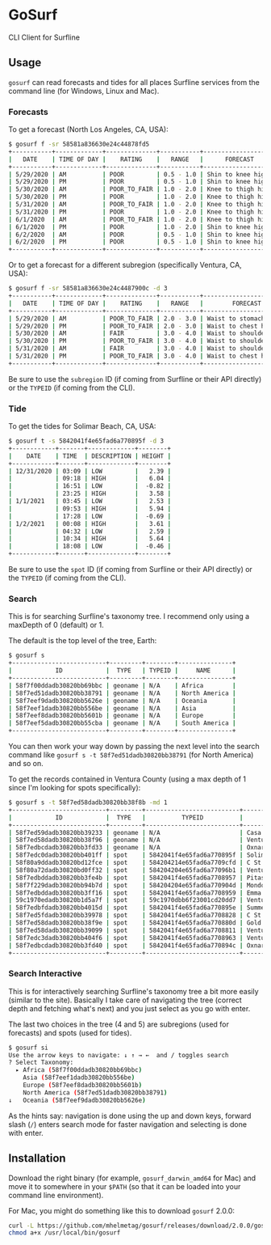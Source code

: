 # GoSurf

CLI Client for Surfline

## Usage

`gosurf` can read forecasts and tides for all places Surfline services from the command line (for Windows, Linux and Mac).

### Forecasts

To get a forecast (North Los Angeles, CA, USA):

```sh
$ gosurf f -sr 58581a836630e24c44878fd5
+-----------+-------------+--------------+-----------+--------------------+
|   DATE    | TIME OF DAY |    RATING    |   RANGE   |      FORECAST      |
+-----------+-------------+--------------+-----------+--------------------+
| 5/29/2020 | AM          | POOR         | 0.5 - 1.0 | Shin to knee high  |
| 5/29/2020 | PM          | POOR         | 0.5 - 1.0 | Shin to knee high  |
| 5/30/2020 | AM          | POOR_TO_FAIR | 1.0 - 2.0 | Knee to thigh high |
| 5/30/2020 | PM          | POOR         | 1.0 - 2.0 | Knee to thigh high |
| 5/31/2020 | AM          | POOR_TO_FAIR | 1.0 - 2.0 | Knee to thigh high |
| 5/31/2020 | PM          | POOR         | 1.0 - 2.0 | Knee to thigh high |
| 6/1/2020  | AM          | POOR_TO_FAIR | 1.0 - 2.0 | Knee to thigh high |
| 6/1/2020  | PM          | POOR         | 1.0 - 2.0 | Shin to knee high  |
| 6/2/2020  | AM          | POOR         | 0.5 - 1.0 | Shin to knee high  |
| 6/2/2020  | PM          | POOR         | 0.5 - 1.0 | Shin to knee high  |
+-----------+-------------+--------------+-----------+--------------------+
```

Or to get a forecast for a different subregion (specifically Ventura, CA, USA):

```sh
$ gosurf f -sr 58581a836630e24c4487900c -d 3
+-----------+-------------+--------------+-----------+------------------------+
|   DATE    | TIME OF DAY |    RATING    |   RANGE   |        FORECAST        |
+-----------+-------------+--------------+-----------+------------------------+
| 5/29/2020 | AM          | POOR_TO_FAIR | 2.0 - 3.0 | Waist to stomach high  |
| 5/29/2020 | PM          | POOR_TO_FAIR | 2.0 - 3.0 | Waist to chest high    |
| 5/30/2020 | AM          | FAIR         | 3.0 - 4.0 | Waist to shoulder high |
| 5/30/2020 | PM          | POOR_TO_FAIR | 3.0 - 4.0 | Waist to shoulder high |
| 5/31/2020 | AM          | FAIR         | 3.0 - 4.0 | Waist to shoulder high |
| 5/31/2020 | PM          | POOR_TO_FAIR | 3.0 - 4.0 | Waist to chest high    |
+-----------+-------------+--------------+-----------+------------------------+
```

Be sure to use the `subregion` ID (if coming from Surfline or their API directly) or the `TYPEID` (if coming from the CLI).

### Tide

To get the tides for Solimar Beach, CA, USA:

```sh
$ gosurf t -s 5842041f4e65fad6a770895f -d 3
+------------+-------+-------------+--------+
|    DATE    | TIME  | DESCRIPTION | HEIGHT |
+------------+-------+-------------+--------+
| 12/31/2020 | 03:09 | LOW         |   2.39 |
|            | 09:18 | HIGH        |   6.04 |
|            | 16:51 | LOW         |  -0.82 |
|            | 23:25 | HIGH        |   3.58 |
| 1/1/2021   | 03:45 | LOW         |   2.53 |
|            | 09:53 | HIGH        |   5.94 |
|            | 17:28 | LOW         |  -0.69 |
| 1/2/2021   | 00:08 | HIGH        |   3.61 |
|            | 04:32 | LOW         |   2.59 |
|            | 10:34 | HIGH        |   5.64 |
|            | 18:08 | LOW         |  -0.46 |
+------------+-------+-------------+--------+
```

Be sure to use the `spot` ID (if coming from Surfline or their API directly) or the `TYPEID` (if coming from the CLI).

### Search

This is for searching Surfline's taxonomy tree. I recommend only using a maxDepth of 0 (default) or 1.

The default is the top level of the tree, Earth:

```sh
$ gosurf s
+--------------------------+---------+--------+---------------+
|            ID            |  TYPE   | TYPEID |     NAME      |
+--------------------------+---------+--------+---------------+
| 58f7f00ddadb30820bb69bbc | geoname | N/A    | Africa        |
| 58f7ed51dadb30820bb38791 | geoname | N/A    | North America |
| 58f7eef9dadb30820bb5626e | geoname | N/A    | Oceania       |
| 58f7eef1dadb30820bb556be | geoname | N/A    | Asia          |
| 58f7eef8dadb30820bb5601b | geoname | N/A    | Europe        |
| 58f7eef5dadb30820bb55cba | geoname | N/A    | South America |
+--------------------------+---------+--------+---------------+
```

You can then work your way down by passing the next level into the search command like `gosurf s -t 58f7ed51dadb30820bb38791` (for North America) and so on.

To get the records contained in Ventura County (using a max depth of 1 since I'm looking for spots specifically):

```sh
$ gosurf s -t 58f7ed58dadb30820bb38f8b -md 1
+--------------------------+---------+--------------------------+------------------------+
|            ID            |  TYPE   |          TYPEID          |          NAME          |
+--------------------------+---------+--------------------------+------------------------+
| 58f7ed59dadb30820bb39233 | geoname | N/A                      | Casa Conejo            |
| 58f7ed58dadb30820bb38f96 | geoname | N/A                      | Ventura                |
| 58f7edbcdadb30820bb3fd33 | geoname | N/A                      | Oxnard Shores          |
| 58f7edc0dadb30820bb401ff | spot    | 5842041f4e65fad6a770895f | Solimar                |
| 58f80a9ddadb30820bd12fce | spot    | 584204214e65fad6a7709cfd | C St. Overview         |
| 58f80a72dadb30820bd0ff32 | spot    | 584204204e65fad6a77096b1 | Ventura Point          |
| 58f7edbddadb30820bb3fe4b | spot    | 5842041f4e65fad6a7708957 | Pitas Point            |
| 58f7f229dadb30820bb94b7d | spot    | 584204204e65fad6a770904d | Mondos                 |
| 58f7edbddadb30820bb3ff16 | spot    | 5842041f4e65fad6a7708959 | Emma Wood              |
| 59c1970edadb30820b1d5a7f | spot    | 59c1970dbb6f23001cd20dd7 | Ventura Point Overview |
| 58f7edbfdadb30820bb4015d | spot    | 5842041f4e65fad6a770895e | Summer Beach           |
| 58f7ed5fdadb30820bb39978 | spot    | 5842041f4e65fad6a7708828 | C St.                  |
| 58f7ed58dadb30820bb38f9e | spot    | 5842041f4e65fad6a770880d | Gold Coast Beachbreaks |
| 58f7ed58dadb30820bb39099 | spot    | 5842041f4e65fad6a7708811 | Ventura Harbor         |
| 58f7edc3dadb30820bb404f6 | spot    | 5842041f4e65fad6a7708963 | Ventura Overhead       |
| 58f7edbcdadb30820bb3fd40 | spot    | 5842041f4e65fad6a770894c | Oxnard                 |
+--------------------------+---------+--------------------------+------------------------+
```

### Search Interactive

This is for interactively searching Surfline's taxonomy tree a bit more easily (similar to the site). Basically I take care of navigating the tree (correct depth and fetching what's next) and you just select as you go with enter.

The last two choices in the tree (4 and 5) are subregions (used for forecasts) and spots (used for tides).

```sh
$ gosurf si
Use the arrow keys to navigate: ↓ ↑ → ←  and / toggles search
? Select Taxonomy:
  ▸ Africa (58f7f00ddadb30820bb69bbc)
    Asia (58f7eef1dadb30820bb556be)
    Europe (58f7eef8dadb30820bb5601b)
    North America (58f7ed51dadb30820bb38791)
↓   Oceania (58f7eef9dadb30820bb5626e)
```

As the hints say: navigation is done using the up and down keys, forward slash (`/`) enters search mode for faster navigation and selecting is done with enter.

## Installation

Download the right binary (for example, `gosurf_darwin_amd64` for Mac) and move it to somewhere in your `$PATH` (so that it can be loaded into your command line environment).

For Mac, you might do something like this to download `gosurf` 2.0.0:

```sh
curl -L https://github.com/mhelmetag/gosurf/releases/download/2.0.0/gosurf_darwin_amd64 -o /usr/local/bin/gosurf
chmod a+x /usr/local/bin/gosurf
```

